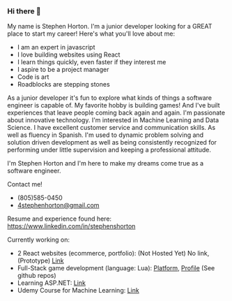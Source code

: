 ### Hi there 👋

<!--
**StephenSHorton/StephenSHorton** is a ✨ _special_ ✨ repository because its `README.md` (this file) appears on your GitHub profile.

Here are some ideas to get you started:

- 🔭 I’m currently working on ...
- 🌱 I’m currently learning ...
- 👯 I’m looking to collaborate on ...
- 🤔 I’m looking for help with ...
- 💬 Ask me about ...
- 📫 How to reach me: ...
- 😄 Pronouns: ...
- ⚡ Fun fact: ...
-->

My name is Stephen Horton. I'm a junior developer looking for a GREAT place to start my career! Here's what you'll love about me:

- I am an expert in javascript
- I love building websites using React
- I learn things quickly, even faster if they interest me
- I aspire to be a project manager
- Code is art
- Roadblocks are stepping stones

As a junior developer it's fun to explore what kinds of things a software engineer is capable of. My favorite hobby is building games! And I've built experiences that leave people coming back again and again. I'm passionate about innovative technology. I'm interested in Machine Learning and Data Science. I have excellent customer service and communication skills. As well as fluency in Spanish. I'm used to dynamic problem solving and solution driven development as well as being consistently recognized for performing under little supervision and keeping a professional attitude.

I'm Stephen Horton and I'm here to make my dreams come true as a software engineer.

Contact me!
- (805)585-0450
- 4stephenhorton@gmail.com

Resume and experience found here:
https://www.linkedin.com/in/stephenshorton

Currently working on:
- 2 React websites (ecommerce, portfolio): (Not Hosted Yet) No link, (Prototype) [Link](https://arkanghellrecordsportfolio.netlify.app/)
- Full-Stack game development (language: Lua): [Platform](https://www.roblox.com/create), [Profile](https://www.roblox.com/users/1822006/profile) (See github repos)
- Learning ASP.NET: [Link](https://dotnet.microsoft.com/learn/aspnet/hello-world-tutorial/intro) 
- Udemy Course for Machine Learning: [Link](https://www.udemy.com/course/machinelearning/)
